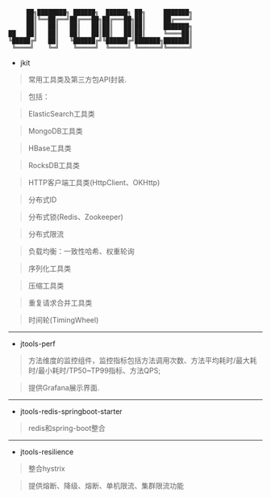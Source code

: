 ```angular2html
     ██╗████████╗ ██████╗  ██████╗ ██╗     ███████╗
     ██║╚══██╔══╝██╔═══██╗██╔═══██╗██║     ██╔════╝
     ██║   ██║   ██║   ██║██║   ██║██║     ███████╗
██   ██║   ██║   ██║   ██║██║   ██║██║     ╚════██║
╚█████╔╝   ██║   ╚██████╔╝╚██████╔╝███████╗███████║
 ╚════╝    ╚═╝    ╚═════╝  ╚═════╝ ╚══════╝╚══════╝
```

- jkit
> 常用工具类及第三方包API封装.

> 包括： 

> ElasticSearch工具类

> MongoDB工具类

> HBase工具类

> RocksDB工具类

> HTTP客户端工具类(HttpClient、OKHttp)

> 分布式ID

> 分布式锁(Redis、Zookeeper)

> 分布式限流

> 负载均衡：一致性哈希、权重轮询

> 序列化工具类 

> 压缩工具类

> 重复请求合并工具类

> 时间轮(TimingWheel)

---

- jtools-perf
> 方法维度的监控组件，监控指标包括方法调用次数、方法平均耗时/最大耗时/最小耗时/TP50~TP99指标、方法QPS;

> 提供Grafana展示界面. 

---

- jtools-redis-springboot-starter
> redis和spring-boot整合

---

- jtools-resilience
> 整合hystrix

> 提供熔断、降级、熔断、单机限流、集群限流功能